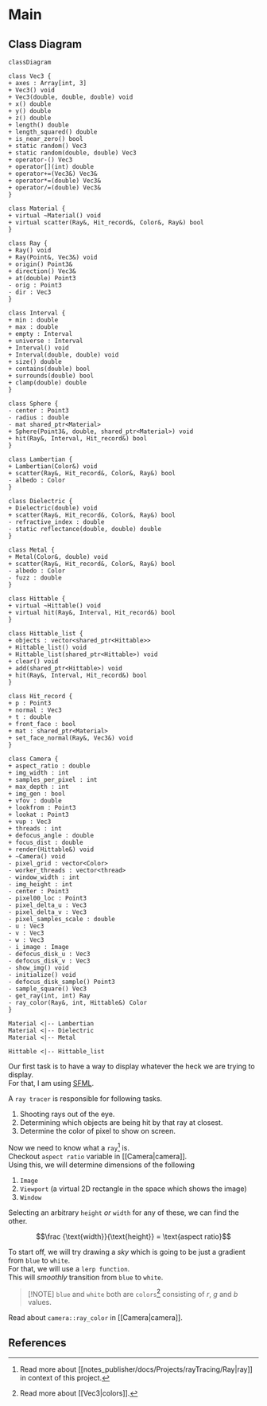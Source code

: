 # Main

## Class Diagram

```mermaid
classDiagram

class Vec3 {
+ axes : Array[int, 3]
+ Vec3() void
+ Vec3(double, double, double) void
+ x() double
+ y() double
+ z() double
+ length() double
+ length_squared() double
+ is_near_zero() bool
+ static random() Vec3
+ static random(double, double) Vec3
+ operator-() Vec3
+ operator[](int) double
+ operator+=(Vec3&) Vec3&
+ operator*=(double) Vec3&
+ operator/=(double) Vec3&
}

class Material {
+ virtual ~Material() void
+ virtual scatter(Ray&, Hit_record&, Color&, Ray&) bool
}

class Ray {
+ Ray() void
+ Ray(Point&, Vec3&) void
+ origin() Point3&
+ direction() Vec3&
+ at(double) Point3
- orig : Point3
- dir : Vec3
}

class Interval {
+ min : double
+ max : double
+ empty : Interval
+ universe : Interval
+ Interval() void
+ Interval(double, double) void
+ size() double
+ contains(double) bool
+ surrounds(double) bool
+ clamp(double) double
}

class Sphere {
- center : Point3
- radius : double
- mat shared_ptr<Material>
+ Sphere(Point3&, double, shared_ptr<Material>) void
+ hit(Ray&, Interval, Hit_record&) bool
}

class Lambertian {
+ Lambertian(Color&) void
+ scatter(Ray&, Hit_record&, Color&, Ray&) bool
- albedo : Color
}

class Dielectric {
+ Dielectric(double) void
+ scatter(Ray&, Hit_record&, Color&, Ray&) bool
- refractive_index : double
- static reflectance(double, double) double
}

class Metal {
+ Metal(Color&, double) void
+ scatter(Ray&, Hit_record&, Color&, Ray&) bool
- albedo : Color
- fuzz : double
}

class Hittable {
+ virtual ~Hittable() void
+ virtual hit(Ray&, Interval, Hit_record&) bool
}

class Hittable_list {
+ objects : vector<shared_ptr<Hittable>>
+ Hittable_list() void
+ Hittable_list(shared_ptr<Hittable>) void
+ clear() void
+ add(shared_ptr<Hittable>) void
+ hit(Ray&, Interval, Hit_record&) bool
}

class Hit_record {
+ p : Point3
+ normal : Vec3
+ t : double
+ front_face : bool
+ mat : shared_ptr<Material>
+ set_face_normal(Ray&, Vec3&) void
}

class Camera {
+ aspect_ratio : double
+ img_width : int 
+ samples_per_pixel : int 
+ max_depth : int 
+ img_gen : bool 
+ vfov : double 
+ lookfrom : Point3 
+ lookat : Point3 
+ vup : Vec3 
+ threads : int 
+ defocus_angle : double 
+ focus_dist : double 
+ render(Hittable&) void
+ ~Camera() void
- pixel_grid : vector<Color> 
- worker_threads : vector<thread> 
- window_width : int 
- img_height : int 
- center : Point3 
- pixel00_loc : Point3 
- pixel_delta_u : Vec3 
- pixel_delta_v : Vec3 
- pixel_samples_scale : double 
- u : Vec3 
- v : Vec3 
- w : Vec3 
- i_image : Image 
- defocus_disk_u : Vec3 
- defocus_disk_v : Vec3 
- show_img() void
- initialize() void
- defocus_disk_sample() Point3
- sample_square() Vec3
- get_ray(int, int) Ray
- ray_color(Ray&, int, Hittable&) Color
}

Material <|-- Lambertian
Material <|-- Dielectric
Material <|-- Metal

Hittable <|-- Hittable_list
```

Our first task is to have a way to display whatever the heck we are trying to display.  
For that, I am using [SFML](https://github.com/SFML/SFML).


A `ray tracer` is responsible for following tasks.

1. Shooting rays out of the eye.
2. Determining which objects are being hit by that ray at closest.
3. Determine the color of pixel to show on screen.

Now we need to know what a `ray`[^1] is.  
Checkout `aspect ratio` variable in [[Camera|camera]].  
Using this, we will determine dimensions of the following

1. `Image`
2. `Viewport` (a virtual 2D rectangle in the space which shows the image)
3. `Window`

Selecting an arbitrary `height` _or_ `width` for any of these, we can find the other.  

$$\frac {\text{width}}{\text{height}} = \text{aspect ratio}$$

To start off, we will try drawing a _sky_ which is going to be just a gradient from `blue` to `white`.  
For that, we will use a `lerp function`.  
This will _smoothly_ transition from `blue` to `white`.

> [!NOTE] `blue` and `white` both are `colors`[^2] consisting of $r$, $g$ and $b$ values.  

Read about `camera::ray_color` in [[Camera|camera]].

## References

[^1]: Read more about [[notes_publisher/docs/Projects/rayTracing/Ray|ray]] in context of this project.
[^2]: Read more about [[Vec3|colors]].